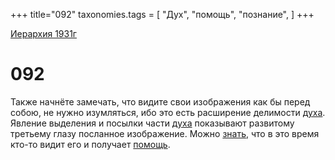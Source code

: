 +++
title="092"
taxonomies.tags = [
"Дух",
"помощь",
"познание",
]
+++

[Иерархия 1931г](/agni/19312)

# 092
Также начнёте замечать, что видите свои изображения как бы перед собою, не нужно изумляться, ибо это есть расширение делимости [духа](/tags/Дух). Явление выделения и посылки части [духа](/tags/Дух) показывают развитому третьему глазу посланное изображение. Можно [знать](/tags/познание), что в это время кто-то видит его и получает [помощь](/tags/помощь).   

